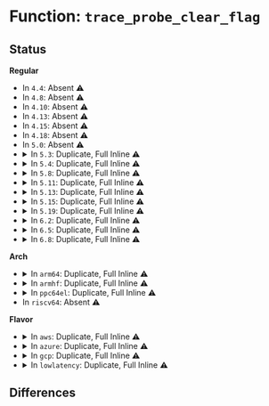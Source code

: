 # Function: <code>trace_probe_clear_flag</code>

## Status
<b>Regular</b>
<ul>
<li>
In <code>4.4</code>: Absent ⚠️
</li>
<li>
In <code>4.8</code>: Absent ⚠️
</li>
<li>
In <code>4.10</code>: Absent ⚠️
</li>
<li>
In <code>4.13</code>: Absent ⚠️
</li>
<li>
In <code>4.15</code>: Absent ⚠️
</li>
<li>
In <code>4.18</code>: Absent ⚠️
</li>
<li>
In <code>5.0</code>: Absent ⚠️
</li>
<li>
<details>
<summary>In <code>5.3</code>: Duplicate, Full Inline ⚠️</summary>

**Collision:** Static Duplication

**Inline:** Full

**Transformation:** False

**Instances:**

```
In kernel/trace/trace_kprobe.c (ffffffff811c37e7)
Location: kernel/trace/trace_probe.h:252
Inline: True
Inline callers:
  - kernel/trace/trace_kprobe.c:disable_trace_kprobe
  - kernel/trace/trace_kprobe.c:disable_trace_kprobe
```
```
In kernel/trace/trace_probe.c (ffffffff811cbb2c)
Location: kernel/trace/trace_probe.h:252
Inline: True
Inline callers:
  - kernel/trace/trace_probe.c:trace_probe_remove_file
```
```
In kernel/trace/trace_uprobe.c (ffffffff811cc832)
Location: kernel/trace/trace_probe.h:252
Inline: True
Inline callers:
  - kernel/trace/trace_uprobe.c:trace_uprobe_register
  - kernel/trace/trace_uprobe.c:probe_event_enable
```
</details>
</li>
<li>
<details>
<summary>In <code>5.4</code>: Duplicate, Full Inline ⚠️</summary>

**Collision:** Static Duplication

**Inline:** Full

**Transformation:** False

**Instances:**

```
In kernel/trace/trace_kprobe.c (ffffffff811cf1cb)
Location: kernel/trace/trace_probe.h:267
Inline: True
Inline callers:
  - kernel/trace/trace_kprobe.c:disable_trace_kprobe
  - kernel/trace/trace_kprobe.c:disable_trace_kprobe
  - kernel/trace/trace_kprobe.c:enable_trace_kprobe
```
```
In kernel/trace/trace_probe.c (ffffffff811d7ba1)
Location: kernel/trace/trace_probe.h:267
Inline: True
Inline callers:
  - kernel/trace/trace_probe.c:trace_probe_remove_file
```
```
In kernel/trace/trace_uprobe.c (ffffffff811d8c4c)
Location: kernel/trace/trace_probe.h:267
Inline: True
Inline callers:
  - kernel/trace/trace_uprobe.c:probe_event_disable
  - kernel/trace/trace_uprobe.c:probe_event_enable
```
</details>
</li>
<li>
<details>
<summary>In <code>5.8</code>: Duplicate, Full Inline ⚠️</summary>

**Collision:** Static Duplication

**Inline:** Full

**Transformation:** False

**Instances:**

```
In kernel/trace/trace_kprobe.c (ffffffff811eb47b)
Location: kernel/trace/trace_probe.h:267
Inline: True
Inline callers:
  - kernel/trace/trace_kprobe.c:disable_trace_kprobe
  - kernel/trace/trace_kprobe.c:disable_trace_kprobe
  - kernel/trace/trace_kprobe.c:enable_trace_kprobe
```
```
In kernel/trace/trace_probe.c (ffffffff811f4541)
Location: kernel/trace/trace_probe.h:267
Inline: True
Inline callers:
  - kernel/trace/trace_probe.c:trace_probe_remove_file
```
```
In kernel/trace/trace_uprobe.c (ffffffff811f4b3e)
Location: kernel/trace/trace_probe.h:267
Inline: True
Inline callers:
  - kernel/trace/trace_uprobe.c:probe_event_disable
  - kernel/trace/trace_uprobe.c:probe_event_enable
```
</details>
</li>
<li>
<details>
<summary>In <code>5.11</code>: Duplicate, Full Inline ⚠️</summary>

**Collision:** Static Duplication

**Inline:** Full

**Transformation:** False

**Instances:**

```
In kernel/trace/trace_kprobe.c (ffffffff811e95cb)
Location: kernel/trace/trace_probe.h:266
Inline: True
Inline callers:
  - kernel/trace/trace_kprobe.c:disable_trace_kprobe
  - kernel/trace/trace_kprobe.c:disable_trace_kprobe
  - kernel/trace/trace_kprobe.c:enable_trace_kprobe
```
```
In kernel/trace/trace_probe.c (ffffffff811f2ef1)
Location: kernel/trace/trace_probe.h:266
Inline: True
Inline callers:
  - kernel/trace/trace_probe.c:trace_probe_remove_file
```
```
In kernel/trace/trace_uprobe.c (ffffffff811f34ce)
Location: kernel/trace/trace_probe.h:266
Inline: True
Inline callers:
  - kernel/trace/trace_uprobe.c:probe_event_disable
  - kernel/trace/trace_uprobe.c:probe_event_enable
```
</details>
</li>
<li>
<details>
<summary>In <code>5.13</code>: Duplicate, Full Inline ⚠️</summary>

**Collision:** Static Duplication

**Inline:** Full

**Transformation:** False

**Instances:**

```
In kernel/trace/trace_kprobe.c (ffffffff811ea45b)
Location: kernel/trace/trace_probe.h:266
Inline: True
Inline callers:
  - kernel/trace/trace_kprobe.c:disable_trace_kprobe
  - kernel/trace/trace_kprobe.c:disable_trace_kprobe
  - kernel/trace/trace_kprobe.c:enable_trace_kprobe
```
```
In kernel/trace/trace_probe.c (ffffffff811f3d71)
Location: kernel/trace/trace_probe.h:266
Inline: True
Inline callers:
  - kernel/trace/trace_probe.c:trace_probe_remove_file
```
```
In kernel/trace/trace_uprobe.c (ffffffff811f43fe)
Location: kernel/trace/trace_probe.h:266
Inline: True
Inline callers:
  - kernel/trace/trace_uprobe.c:probe_event_disable
  - kernel/trace/trace_uprobe.c:probe_event_enable
```
</details>
</li>
<li>
<details>
<summary>In <code>5.15</code>: Duplicate, Full Inline ⚠️</summary>

**Collision:** Static Duplication

**Inline:** Full

**Transformation:** False

**Instances:**

```
In kernel/trace/trace_eprobe.c (ffffffff8120a3f1)
Location: kernel/trace/trace_probe.h:268
Inline: True
Inline callers:
  - kernel/trace/trace_eprobe.c:eprobe_register
  - kernel/trace/trace_eprobe.c:eprobe_register
  - kernel/trace/trace_eprobe.c:enable_trace_eprobe
```
```
In kernel/trace/trace_kprobe.c (ffffffff8121c4ce)
Location: kernel/trace/trace_probe.h:268
Inline: True
Inline callers:
  - kernel/trace/trace_kprobe.c:kprobe_register
  - kernel/trace/trace_kprobe.c:enable_trace_kprobe
```
```
In kernel/trace/trace_probe.c (ffffffff812250c1)
Location: kernel/trace/trace_probe.h:268
Inline: True
Inline callers:
  - kernel/trace/trace_probe.c:trace_probe_remove_file
```
```
In kernel/trace/trace_uprobe.c (ffffffff81227f7c)
Location: kernel/trace/trace_probe.h:268
Inline: True
Inline callers:
  - kernel/trace/trace_uprobe.c:trace_uprobe_register
  - kernel/trace/trace_uprobe.c:probe_event_enable
```
</details>
</li>
<li>
<details>
<summary>In <code>5.19</code>: Duplicate, Full Inline ⚠️</summary>

**Collision:** Static Duplication

**Inline:** Full

**Transformation:** False

**Instances:**

```
In kernel/trace/trace_eprobe.c (ffffffff812463a2)
Location: kernel/trace/trace_probe.h:267
Inline: True
Inline callers:
  - kernel/trace/trace_eprobe.c:eprobe_register
  - kernel/trace/trace_eprobe.c:eprobe_register
  - kernel/trace/trace_eprobe.c:enable_trace_eprobe
```
```
In kernel/trace/trace_kprobe.c (ffffffff8125b104)
Location: kernel/trace/trace_probe.h:267
Inline: True
Inline callers:
  - kernel/trace/trace_kprobe.c:kprobe_register
  - kernel/trace/trace_kprobe.c:enable_trace_kprobe
```
```
In kernel/trace/trace_probe.c (ffffffff81264fa2)
Location: kernel/trace/trace_probe.h:267
Inline: True
Inline callers:
  - kernel/trace/trace_probe.c:trace_probe_remove_file
```
```
In kernel/trace/trace_uprobe.c (ffffffff812680ea)
Location: kernel/trace/trace_probe.h:267
Inline: True
Inline callers:
  - kernel/trace/trace_uprobe.c:trace_uprobe_register
  - kernel/trace/trace_uprobe.c:probe_event_enable
```
</details>
</li>
<li>
<details>
<summary>In <code>6.2</code>: Duplicate, Full Inline ⚠️</summary>

**Collision:** Static Duplication

**Inline:** Full

**Transformation:** False

**Instances:**

```
In kernel/trace/trace_eprobe.c (ffffffff812933a2)
Location: kernel/trace/trace_probe.h:272
Inline: True
Inline callers:
  - kernel/trace/trace_eprobe.c:eprobe_register
  - kernel/trace/trace_eprobe.c:eprobe_register
  - kernel/trace/trace_eprobe.c:enable_trace_eprobe
```
```
In kernel/trace/trace_kprobe.c (ffffffff812ab7d4)
Location: kernel/trace/trace_probe.h:272
Inline: True
Inline callers:
  - kernel/trace/trace_kprobe.c:kprobe_register
  - kernel/trace/trace_kprobe.c:enable_trace_kprobe
```
```
In kernel/trace/trace_probe.c (ffffffff812b6b72)
Location: kernel/trace/trace_probe.h:272
Inline: True
Inline callers:
  - kernel/trace/trace_probe.c:trace_probe_remove_file
```
```
In kernel/trace/trace_uprobe.c (ffffffff812ba29a)
Location: kernel/trace/trace_probe.h:272
Inline: True
Inline callers:
  - kernel/trace/trace_uprobe.c:trace_uprobe_register
  - kernel/trace/trace_uprobe.c:probe_event_enable
```
</details>
</li>
<li>
<details>
<summary>In <code>6.5</code>: Duplicate, Full Inline ⚠️</summary>

**Collision:** Static Duplication

**Inline:** Full

**Transformation:** False

**Instances:**

```
In kernel/trace/trace_eprobe.c (ffffffff812b0578)
Location: kernel/trace/trace_probe.h:276
Inline: True
Inline callers:
  - kernel/trace/trace_eprobe.c:eprobe_register
  - kernel/trace/trace_eprobe.c:eprobe_register
  - kernel/trace/trace_eprobe.c:enable_trace_eprobe
```
```
In kernel/trace/trace_kprobe.c (ffffffff812cdd30)
Location: kernel/trace/trace_probe.h:276
Inline: True
Inline callers:
  - kernel/trace/trace_kprobe.c:kprobe_register
  - kernel/trace/trace_kprobe.c:enable_trace_kprobe
```
```
In kernel/trace/trace_probe.c (ffffffff812da062)
Location: kernel/trace/trace_probe.h:276
Inline: True
Inline callers:
  - kernel/trace/trace_probe.c:trace_probe_remove_file
```
```
In kernel/trace/trace_uprobe.c (ffffffff812dd0eb)
Location: kernel/trace/trace_probe.h:276
Inline: True
Inline callers:
  - kernel/trace/trace_uprobe.c:trace_uprobe_register
  - kernel/trace/trace_uprobe.c:probe_event_enable
```
```
In kernel/trace/trace_fprobe.c (ffffffff812df382)
Location: kernel/trace/trace_probe.h:276
Inline: True
Inline callers:
  - kernel/trace/trace_fprobe.c:disable_trace_fprobe
  - kernel/trace/trace_fprobe.c:disable_trace_fprobe
```
</details>
</li>
<li>
<details>
<summary>In <code>6.8</code>: Duplicate, Full Inline ⚠️</summary>

**Collision:** Static Duplication

**Inline:** Full

**Transformation:** False

**Instances:**

```
In kernel/trace/trace_eprobe.c (ffffffff812ccb38)
Location: kernel/trace/trace_probe.h:276
Inline: True
Inline callers:
  - kernel/trace/trace_eprobe.c:eprobe_register
  - kernel/trace/trace_eprobe.c:eprobe_register
  - kernel/trace/trace_eprobe.c:enable_trace_eprobe
```
```
In kernel/trace/trace_kprobe.c (ffffffff812eb730)
Location: kernel/trace/trace_probe.h:276
Inline: True
Inline callers:
  - kernel/trace/trace_kprobe.c:kprobe_register
  - kernel/trace/trace_kprobe.c:enable_trace_kprobe
```
```
In kernel/trace/trace_probe.c (ffffffff812f7ff2)
Location: kernel/trace/trace_probe.h:276
Inline: True
Inline callers:
  - kernel/trace/trace_probe.c:trace_probe_remove_file
```
```
In kernel/trace/trace_uprobe.c (ffffffff812fb1cb)
Location: kernel/trace/trace_probe.h:276
Inline: True
Inline callers:
  - kernel/trace/trace_uprobe.c:trace_uprobe_register
  - kernel/trace/trace_uprobe.c:probe_event_enable
```
```
In kernel/trace/trace_fprobe.c (ffffffff812fd2e2)
Location: kernel/trace/trace_probe.h:276
Inline: True
Inline callers:
  - kernel/trace/trace_fprobe.c:disable_trace_fprobe
  - kernel/trace/trace_fprobe.c:disable_trace_fprobe
```
</details>
</li>
</ul>
<b>Arch</b>
<ul>
<li>
<details>
<summary>In <code>arm64</code>: Duplicate, Full Inline ⚠️</summary>

**Collision:** Static Duplication

**Inline:** Full

**Transformation:** False

**Instances:**

```
In kernel/trace/trace_kprobe.c (ffff80001024fa54)
Location: kernel/trace/trace_probe.h:267
Inline: True
Inline callers:
  - kernel/trace/trace_kprobe.c:disable_trace_kprobe
  - kernel/trace/trace_kprobe.c:disable_trace_kprobe
  - kernel/trace/trace_kprobe.c:enable_trace_kprobe
```
```
In kernel/trace/trace_probe.c (ffff800010257f28)
Location: kernel/trace/trace_probe.h:267
Inline: True
Inline callers:
  - kernel/trace/trace_probe.c:trace_probe_remove_file
```
```
In kernel/trace/trace_uprobe.c (ffff800010258ab8)
Location: kernel/trace/trace_probe.h:267
Inline: True
Inline callers:
  - kernel/trace/trace_uprobe.c:probe_event_disable
  - kernel/trace/trace_uprobe.c:probe_event_enable
```
</details>
</li>
<li>
<details>
<summary>In <code>armhf</code>: Duplicate, Full Inline ⚠️</summary>

**Collision:** Static Duplication

**Inline:** Full

**Transformation:** False

**Instances:**

```
In kernel/trace/trace_kprobe.c (c0482a94)
Location: kernel/trace/trace_probe.h:267
Inline: True
Inline callers:
  - kernel/trace/trace_kprobe.c:disable_trace_kprobe
  - kernel/trace/trace_kprobe.c:disable_trace_kprobe
  - kernel/trace/trace_kprobe.c:enable_trace_kprobe
```
```
In kernel/trace/trace_probe.c (c048b048)
Location: kernel/trace/trace_probe.h:267
Inline: True
Inline callers:
  - kernel/trace/trace_probe.c:trace_probe_remove_file
```
```
In kernel/trace/trace_uprobe.c (c048bce8)
Location: kernel/trace/trace_probe.h:267
Inline: True
Inline callers:
  - kernel/trace/trace_uprobe.c:probe_event_disable
  - kernel/trace/trace_uprobe.c:probe_event_enable
```
</details>
</li>
<li>
<details>
<summary>In <code>ppc64el</code>: Duplicate, Full Inline ⚠️</summary>

**Collision:** Static Duplication

**Inline:** Full

**Transformation:** False

**Instances:**

```
In kernel/trace/trace_kprobe.c (c0000000002ed240)
Location: kernel/trace/trace_probe.h:267
Inline: True
Inline callers:
  - kernel/trace/trace_kprobe.c:disable_trace_kprobe
  - kernel/trace/trace_kprobe.c:disable_trace_kprobe
  - kernel/trace/trace_kprobe.c:enable_trace_kprobe
```
```
In kernel/trace/trace_probe.c (c0000000002fa010)
Location: kernel/trace/trace_probe.h:267
Inline: True
Inline callers:
  - kernel/trace/trace_probe.c:trace_probe_remove_file
```
```
In kernel/trace/trace_uprobe.c (c0000000002fbf10)
Location: kernel/trace/trace_probe.h:267
Inline: True
Inline callers:
  - kernel/trace/trace_uprobe.c:probe_event_disable
  - kernel/trace/trace_uprobe.c:probe_event_enable
```
</details>
</li>
<li>
In <code>riscv64</code>: Absent ⚠️
</li>
</ul>
<b>Flavor</b>
<ul>
<li>
<details>
<summary>In <code>aws</code>: Duplicate, Full Inline ⚠️</summary>

**Collision:** Static Duplication

**Inline:** Full

**Transformation:** False

**Instances:**

```
In kernel/trace/trace_kprobe.c (ffffffff811c77eb)
Location: kernel/trace/trace_probe.h:267
Inline: True
Inline callers:
  - kernel/trace/trace_kprobe.c:disable_trace_kprobe
  - kernel/trace/trace_kprobe.c:disable_trace_kprobe
  - kernel/trace/trace_kprobe.c:enable_trace_kprobe
```
```
In kernel/trace/trace_probe.c (ffffffff811d01c1)
Location: kernel/trace/trace_probe.h:267
Inline: True
Inline callers:
  - kernel/trace/trace_probe.c:trace_probe_remove_file
```
```
In kernel/trace/trace_uprobe.c (ffffffff811d126c)
Location: kernel/trace/trace_probe.h:267
Inline: True
Inline callers:
  - kernel/trace/trace_uprobe.c:probe_event_disable
  - kernel/trace/trace_uprobe.c:probe_event_enable
```
</details>
</li>
<li>
<details>
<summary>In <code>azure</code>: Duplicate, Full Inline ⚠️</summary>

**Collision:** Static Duplication

**Inline:** Full

**Transformation:** False

**Instances:**

```
In kernel/trace/trace_kprobe.c (ffffffff811ba5cb)
Location: kernel/trace/trace_probe.h:267
Inline: True
Inline callers:
  - kernel/trace/trace_kprobe.c:disable_trace_kprobe
  - kernel/trace/trace_kprobe.c:disable_trace_kprobe
  - kernel/trace/trace_kprobe.c:enable_trace_kprobe
```
```
In kernel/trace/trace_probe.c (ffffffff811c2f91)
Location: kernel/trace/trace_probe.h:267
Inline: True
Inline callers:
  - kernel/trace/trace_probe.c:trace_probe_remove_file
```
```
In kernel/trace/trace_uprobe.c (ffffffff811c403c)
Location: kernel/trace/trace_probe.h:267
Inline: True
Inline callers:
  - kernel/trace/trace_uprobe.c:probe_event_disable
  - kernel/trace/trace_uprobe.c:probe_event_enable
```
</details>
</li>
<li>
<details>
<summary>In <code>gcp</code>: Duplicate, Full Inline ⚠️</summary>

**Collision:** Static Duplication

**Inline:** Full

**Transformation:** False

**Instances:**

```
In kernel/trace/trace_kprobe.c (ffffffff811c55bb)
Location: kernel/trace/trace_probe.h:267
Inline: True
Inline callers:
  - kernel/trace/trace_kprobe.c:disable_trace_kprobe
  - kernel/trace/trace_kprobe.c:disable_trace_kprobe
  - kernel/trace/trace_kprobe.c:enable_trace_kprobe
```
```
In kernel/trace/trace_probe.c (ffffffff811cdf91)
Location: kernel/trace/trace_probe.h:267
Inline: True
Inline callers:
  - kernel/trace/trace_probe.c:trace_probe_remove_file
```
```
In kernel/trace/trace_uprobe.c (ffffffff811cf03c)
Location: kernel/trace/trace_probe.h:267
Inline: True
Inline callers:
  - kernel/trace/trace_uprobe.c:probe_event_disable
  - kernel/trace/trace_uprobe.c:probe_event_enable
```
</details>
</li>
<li>
<details>
<summary>In <code>lowlatency</code>: Duplicate, Full Inline ⚠️</summary>

**Collision:** Static Duplication

**Inline:** Full

**Transformation:** False

**Instances:**

```
In kernel/trace/trace_kprobe.c (ffffffff811d381b)
Location: kernel/trace/trace_probe.h:267
Inline: True
Inline callers:
  - kernel/trace/trace_kprobe.c:disable_trace_kprobe
  - kernel/trace/trace_kprobe.c:disable_trace_kprobe
  - kernel/trace/trace_kprobe.c:enable_trace_kprobe
```
```
In kernel/trace/trace_probe.c (ffffffff811dc1f1)
Location: kernel/trace/trace_probe.h:267
Inline: True
Inline callers:
  - kernel/trace/trace_probe.c:trace_probe_remove_file
```
```
In kernel/trace/trace_uprobe.c (ffffffff811dd2cc)
Location: kernel/trace/trace_probe.h:267
Inline: True
Inline callers:
  - kernel/trace/trace_uprobe.c:probe_event_disable
  - kernel/trace/trace_uprobe.c:probe_event_enable
```
</details>
</li>
</ul>

## Differences
